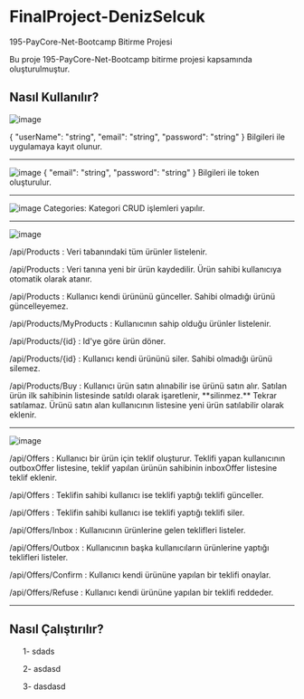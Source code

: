 # FinalProject-DenizSelcuk
195-PayCore-Net-Bootcamp Bitirme Projesi

Bu proje 195-PayCore-Net-Bootcamp bitirme projesi kapsamında oluşturulmuştur.

## Nasıl Kullanılır? 
![image](https://user-images.githubusercontent.com/42787488/191574680-ef2062ff-e1e5-44e5-b14d-a1b0e76c93cb.png)

{
  "userName": "string",
  "email": "string",
  "password": "string"
}
Bilgileri ile uygulamaya kayıt olunur.
***
![image](https://user-images.githubusercontent.com/42787488/191574862-939ebe28-d49b-4a9b-8ca9-e5a72c6fe824.png)
{
  "email": "string",
  "password": "string"
}
Bilgileri ile token oluşturulur.
***
![image](https://user-images.githubusercontent.com/42787488/191575065-f00591f0-ddc9-4e72-a39c-dd2ab6dbbfdc.png)
Categories: Kategori CRUD işlemleri yapılır.

***
![image](https://user-images.githubusercontent.com/42787488/191577945-61471eb5-2699-4994-960b-59f82ff45281.png)
<p>/api/Products             : Veri tabanındaki tüm ürünler listelenir.</p>
<p>/api/Products             : Veri tanına yeni bir ürün kaydedilir. Ürün sahibi kullanıcıya otomatik olarak atanır.</p>
<p>/api/Products             : Kullanıcı kendi ürününü günceller. Sahibi olmadığı ürünü güncelleyemez.</p>
<p>/api/Products/MyProducts  : Kullanıcının sahip olduğu ürünler listelenir.</p>
<p>/api/Products/{id}        : Id'ye göre ürün döner.</p>
<p>/api/Products/{id}        : Kullanıcı kendi ürününü siler. Sahibi olmadığı ürünü silemez.</p>
<p>/api/Products/Buy         : Kullanıcı ürün satın alınabilir ise ürünü satın alır. Satılan ürün ilk sahibinin listesinde satıldı olarak işaretlenir, **silinmez.** Tekrar                                 satılamaz. Ürünü satın alan kullanıcının listesine yeni ürün satılabilir olarak eklenir.</p>

***
![image](https://user-images.githubusercontent.com/42787488/191579994-fb68368d-d474-4ca6-86de-a13883d44cec.png)

<p>/api/Offers                 : Kullanıcı bir ürün için teklif oluşturur. Teklifi yapan kullanıcının outboxOffer listesine, teklif yapılan ürünün sahibinin inboxOffer    listesine teklif eklenir.</p>
<p>/api/Offers                 : Teklifin sahibi kullanıcı ise teklifi yaptığı teklifi günceller.</p>
<p>/api/Offers                 : Teklifin sahibi kullanıcı ise teklifi yaptığı teklifi siler.</p>
<p>/api/Offers/Inbox           : Kullanıcının ürünlerine gelen teklifleri listeler.</p>
<p>/api/Offers/Outbox          : Kullanıcının başka kullanıcıların ürünlerine yaptığı teklifleri listeler.</p>
<p>/api/Offers/Confirm         : Kullanıcı kendi ürününe yapılan bir teklifi onaylar.</p>
<p>/api/Offers/Refuse          : Kullanıcı kendi ürününe yapılan bir teklifi reddeder.</p>

***
## Nasıl Çalıştırılır? 
<ul>1- sdads</ul>
<ul>2- asdasd</ul>
<ul>3- dasdasd</ul>

